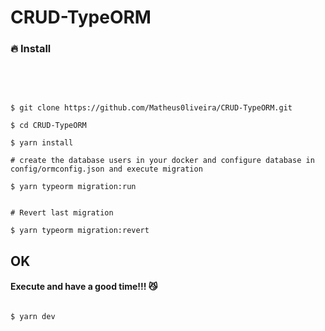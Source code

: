 # CRUD-TypeORM

### 🔥 Install

<br/>
<br/>

```shell

$ git clone https://github.com/Matheus0liveira/CRUD-TypeORM.git

$ cd CRUD-TypeORM

$ yarn install

# create the database users in your docker and configure database in config/ormconfig.json and execute migration

$ yarn typeorm migration:run


# Revert last migration

$ yarn typeorm migration:revert

```

## OK

#### Execute and have a good time!!! 😼

```shell

$ yarn dev

```
